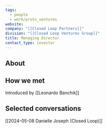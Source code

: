 ```yaml
---
tags:
  - people
  - work/proto_ventures
website: 
company: "[[Closed Loop Partners]]"
division: "[[Closed Loop Ventures Group]]"
title: Managing Director
contact_type: investor
---
```

## About


## How we met
Introduced by [[Leonardo Banchik]]

## Selected conversations
[[2024-05-08 Danielle Joseph (Closed Loop)]]